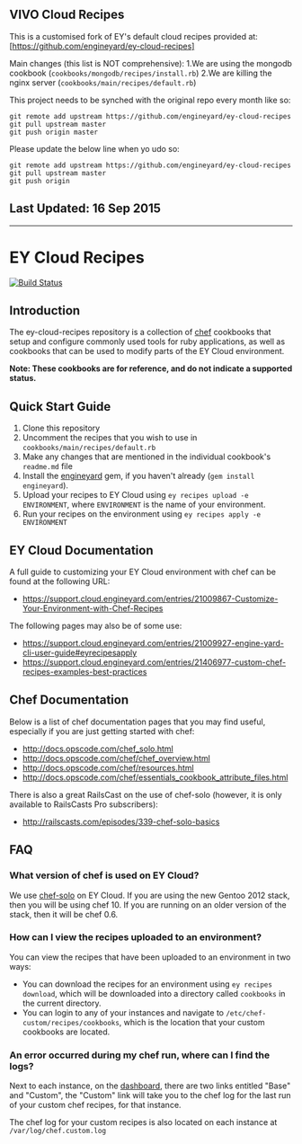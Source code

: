 ## VIVO Cloud Recipes

This is a customised fork of EY's default cloud recipes provided at: [https://github.com/engineyard/ey-cloud-recipes] 

Main changes (this list is NOT comprehensive):
    1.We are using the mongodb cookbook (`cookbooks/mongodb/recipes/install.rb`)
    2.We are killing the nginx server (`cookbooks/main/recipes/default.rb`)

This project needs to be synched with the original repo every month like so:
    
    git remote add upstream https://github.com/engineyard/ey-cloud-recipes
    git pull upstream master
    git push origin master
 
Please update the below line when yo udo so:

    git remote add upstream https://github.com/engineyard/ey-cloud-recipes
    git pull upstream master
    git push origin

## Last Updated: 16 Sep 2015

----------------

# EY Cloud Recipes

[![Build Status](https://secure.travis-ci.org/engineyard/ey-cloud-recipes.png)](http://travis-ci.org/engineyard/ey-cloud-recipes)

## Introduction

The ey-cloud-recipes repository is a collection of [chef](http://wiki.opscode.com/display/chef/Home) cookbooks that setup and configure commonly used tools for ruby applications, as well as cookbooks that can be used to modify parts of the EY Cloud environment.

**Note: These cookbooks are for reference, and do not indicate a supported status.**

## Quick Start Guide

1. Clone this repository
2. Uncomment the recipes that you wish to use in `cookbooks/main/recipes/default.rb`
3. Make any changes that are mentioned in the individual cookbook's `readme.md` file
4. Install the [engineyard](https://github.com/engineyard/engineyard) gem, if you haven't already (`gem install engineyard`).
5. Upload your recipes to EY Cloud using `ey recipes upload -e ENVIRONMENT`, where `ENVIRONMENT` is the name of your environment.
6. Run your recipes on the environment using `ey recipes apply -e ENVIRONMENT`

## EY Cloud Documentation

A full guide to customizing your EY Cloud environment with chef can be found at the following URL:

- https://support.cloud.engineyard.com/entries/21009867-Customize-Your-Environment-with-Chef-Recipes

The following pages may also be of some use:

- https://support.cloud.engineyard.com/entries/21009927-engine-yard-cli-user-guide#eyrecipesapply
- https://support.cloud.engineyard.com/entries/21406977-custom-chef-recipes-examples-best-practices

## Chef Documentation

Below is a list of chef documentation pages that you may find useful, especially if you are just getting started with chef:

- http://docs.opscode.com/chef_solo.html
- http://docs.opscode.com/chef/chef_overview.html
- http://docs.opscode.com/chef/resources.html
- http://docs.opscode.com/chef/essentials_cookbook_attribute_files.html

There is also a great RailsCast on the use of chef-solo (however, it is only available to RailsCasts Pro subscribers):

- http://railscasts.com/episodes/339-chef-solo-basics

## FAQ

### What version of chef is used on EY Cloud?

We use [chef-solo](http://docs.opscode.com/chef_solo.html) on EY Cloud. If you are using the new Gentoo 2012 stack, then you will be using chef 10. If you are running on an older version of the stack, then it will be chef 0.6.

### How can I view the recipes uploaded to an environment?

You can view the recipes that have been uploaded to an environment in two ways:

- You can download the recipes for an environment using `ey recipes download`, which will be downloaded into a directory called `cookbooks` in the current directory.
- You can login to any of your instances and navigate to `/etc/chef-custom/recipes/cookbooks`, which is the location that your custom cookbooks are located.

### An error occurred during my chef run, where can I find the logs?

Next to each instance, on the [dashboard](https://cloud.engineyard.com/), there are two links entitled "Base" and "Custom", the "Custom" link will take you to the chef log for the last run of your custom chef recipes, for that instance.

The chef log for your custom recipes is also located on each instance at `/var/log/chef.custom.log`

